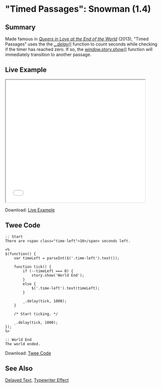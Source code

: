 # "Timed Passages": Snowman (1.4)

## Summary

Made famous in [*Queers in Love at the End of the World*](https://w.itch.io/end-of-the-world) (2013), "Timed Passages" uses the the *[_.delay()](http://underscorejs.org/#delay)* function to count seconds while checking if the timer has reached zero. If so, the *[window.story.show()](https://videlais.github.io/snowman/1/window_story/functions/show.html)* function will immediately transition to another passage.

## Live Example

<section>
<iframe src="snowman_timedpassages_example.html" height=400 width=90%></iframe>

Download: <a href="snowman_timedpassages_example.html" target="_blank">Live Example</a>
</section>

## Twee Code

```
:: Start
There are <span class="time-left">10</span> seconds left.

<%
$(function() {
	var timeLeft = parseInt($('.time-left').text());
	
	function tick() {
		if (--timeLeft === 0) {
			story.show('World End');
		}
		else {
			$('.time-left').text(timeLeft);
		}
		
		_.delay(tick, 1000);
	}
	
	/* Start ticking. */
	
	_.delay(tick, 1000);
});
%>

:: World End
The world ended.
```

Download: <a href="snowman_timedpassages_twee.txt" target="_blank">Twee Code</a>

## See Also

[Delayed Text](../../delayedtext/snowman/snowman_delayedtext.md), [Typewriter Effect](../../typewriter/snowman/snowman_typewriter.md)
